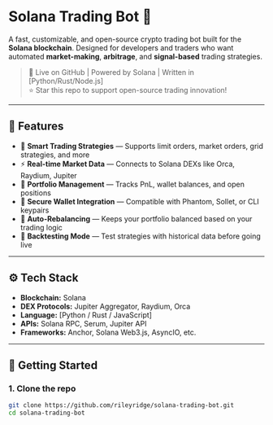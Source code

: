 
# Solana Trading Bot 🚀

A fast, customizable, and open-source crypto trading bot built for the **Solana blockchain**. Designed for developers and traders who want automated **market-making**, **arbitrage**, and **signal-based** trading strategies.

> 🔗 Live on GitHub | Powered by Solana | Written in [Python/Rust/Node.js]  
> ⭐ Star this repo to support open-source trading innovation!

---

## 📌 Features

- 🧠 **Smart Trading Strategies** — Supports limit orders, market orders, grid strategies, and more
- ⚡ **Real-time Market Data** — Connects to Solana DEXs like Orca, Raydium, Jupiter
- 💼 **Portfolio Management** — Tracks PnL, wallet balances, and open positions
- 🔐 **Secure Wallet Integration** — Compatible with Phantom, Sollet, or CLI keypairs
- 🔄 **Auto-Rebalancing** — Keeps your portfolio balanced based on your trading logic
- 🧪 **Backtesting Mode** — Test strategies with historical data before going live

---

## ⚙️ Tech Stack

- **Blockchain:** Solana
- **DEX Protocols:** Jupiter Aggregator, Raydium, Orca
- **Language:** [Python / Rust / JavaScript]
- **APIs:** Solana RPC, Serum, Jupiter API
- **Frameworks:** Anchor, Solana Web3.js, AsyncIO, etc.

---

## 🚀 Getting Started

### 1. Clone the repo
```bash
git clone https://github.com/rileyridge/solana-trading-bot.git
cd solana-trading-bot
